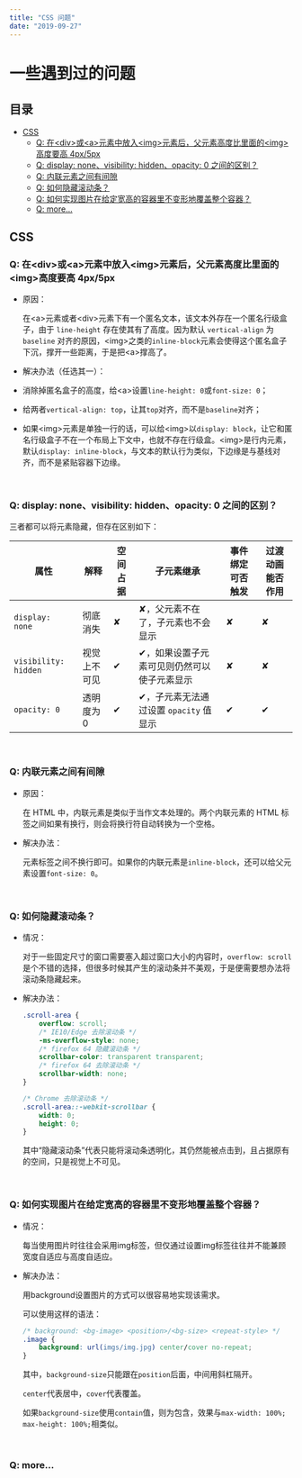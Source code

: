 ```yaml
---
title: "CSS 问题"
date: "2019-09-27"
---
```


# 一些遇到过的问题

## 目录 <!-- omit in toc -->

- [CSS](#css)
  - [Q: 在\<div>或\<a>元素中放入\<img>元素后，父元素高度比里面的\<img>高度要高 4px/5px](#q-在div或a元素中放入img元素后父元素高度比里面的img高度要高-4px5px)
  - [Q: display: none、visibility: hidden、opacity: 0 之间的区别？](#q-display-nonevisibility-hiddenopacity-0-之间的区别)
  - [Q: 内联元素之间有间隙](#q-内联元素之间有间隙)
  - [Q: 如何隐藏滚动条？](#q-如何隐藏滚动条)
  - [Q: 如何实现图片在给定宽高的容器里不变形地覆盖整个容器？](#q-如何实现图片在给定宽高的容器里不变形地覆盖整个容器)
  - [Q: more...](#q-more)

## CSS

### Q: 在\<div>或\<a>元素中放入\<img>元素后，父元素高度比里面的\<img>高度要高 4px/5px

- 原因：

    在\<a>元素或者\<div>元素下有一个匿名文本，该文本外存在一个匿名行级盒子，由于 `line-height` 存在使其有了高度。因为默认 `vertical-align` 为 `baseline` 对齐的原因，\<img>之类的`inline-block`元素会使得这个匿名盒子下沉，撑开一些距离，于是把\<a>撑高了。

- 解决办法（任选其一）：

+ 消除掉匿名盒子的高度，给\<a>设置`line-height: 0`或`font-size: 0`；

+ 给两者`vertical-align: top`，让其`top`对齐，而不是`baseline`对齐；

+ 如果\<img>元素是单独一行的话，可以给\<img>以`display: block`，让它和匿名行级盒子不在一个布局上下文中，也就不存在行级盒。\<img>是行内元素，默认`display: inline-block`，与文本的默认行为类似，下边缘是与基线对齐，而不是紧贴容器下边缘。

<br/>

### Q: display: none、visibility: hidden、opacity: 0 之间的区别？

三者都可以将元素隐藏，但存在区别如下：

| 属性                 | 解释         | 空间占据 | 子元素继承                                  | 事件绑定可否触发 | 过渡动画能否作用 |
| -------------------- | ------------ | -------- | ------------------------------------------- | ---------------- | ---------------- |
| `display: none`      | 彻底消失     | ✘        | ✘，父元素不在了，子元素也不会显示           | ✘                | ✘                |
| `visibility: hidden` | 视觉上不可见 | ✔        | ✔，如果设置子元素可见则仍然可以使子元素显示 | ✘                | ✘                |
| `opacity: 0`         | 透明度为0    | ✔        | ✔，子元素无法通过设置 `opacity` 值显示      | ✔                | ✔                |

<br/>

### Q: 内联元素之间有间隙

- 原因：

    在 HTML 中，内联元素是类似于当作文本处理的。两个内联元素的 HTML 标签之间如果有换行，则会将换行符自动转换为一个空格。

- 解决办法：

    元素标签之间不换行即可。如果你的内联元素是`inline-block`，还可以给父元素设置`font-size: 0`。

<br/>

### Q: 如何隐藏滚动条？

- 情况：

    对于一些固定尺寸的窗口需要塞入超过窗口大小的内容时，`overflow: scroll`是个不错的选择，但很多时候其产生的滚动条并不美观，于是便需要想办法将滚动条隐藏起来。

- 解决办法：

    ```css
    .scroll-area {
        overflow: scroll;
        /* IE10/Edge 去除滚动条 */
        -ms-overflow-style: none;
        /* firefox 64 隐藏滚动条 */
        scrollbar-color: transparent transparent;
        /* firefox 64 去除滚动条 */
        scrollbar-width: none;
    }

    /* Chrome 去除滚动条 */
    .scroll-area::-webkit-scrollbar {
        width: 0;
        height: 0;
    }
    ```

    其中“隐藏滚动条”代表只能将滚动条透明化，其仍然能被点击到，且占据原有的空间，只是视觉上不可见。

<br/>

### Q: 如何实现图片在给定宽高的容器里不变形地覆盖整个容器？

- 情况：

    每当使用图片时往往会采用img标签，但仅通过设置img标签往往并不能兼顾宽度自适应与高度自适应。

- 解决办法：

    用background设置图片的方式可以很容易地实现该需求。

    可以使用这样的语法：

    ```css
    /* background: <bg-image> <position>/<bg-size> <repeat-style> */
    .image {
        background: url(imgs/img.jpg) center/cover no-repeat;
    }
    ```

    其中，`background-size`只能跟在`position`后面，中间用斜杠隔开。

    `center`代表居中，`cover`代表覆盖。

    如果`background-size`使用`contain`值，则为包含，效果与`max-width: 100%; max-height: 100%;`相类似。



<br/>

### Q: more...



<br/>
